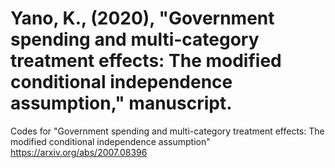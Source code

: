 # Yano, K., (2020), "Government spending and multi-category treatment effects: The modified conditional independence assumption," manuscript.

Codes for "Government spending and multi-category treatment effects: The modified conditional independence assumption"
https://arxiv.org/abs/2007.08396

